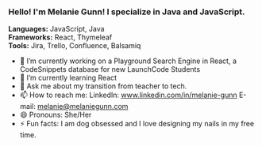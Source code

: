 ### Hello!  I'm Melanie Gunn!  I specialize in Java and JavaScript.
**Languages:** JavaScript, Java   
**Frameworks:** React, Thymeleaf   
**Tools:**  Jira, Trello, Confluence, Balsamiq

- 🔭 I’m currently working on a Playground Search Engine in React, a CodeSnippets database for new LaunchCode Students 
- 🌱 I’m currently learning React
- 💬 Ask me about my transition from teacher to tech.
- 📫 How to reach me: LinkedIn: www.linkedin.com/in/melanie-gunn  E-mail: melanie@melaniegunn.com
- 😄 Pronouns: She/Her
- ⚡ Fun facts: I am dog obsessed and I love designing my nails in my free time.


